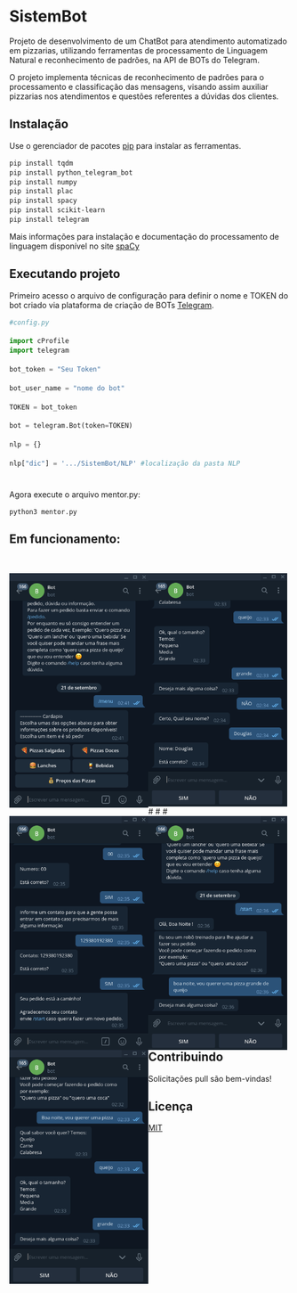 # SistemBot

Projeto de desenvolvimento de um ChatBot para atendimento automatizado em pizzarias, utilizando ferramentas de processamento de Linguagem Natural e reconhecimento de padrões, na API de BOTs do Telegram. 

O projeto implementa técnicas de reconhecimento de padrões para o processamento
e classificação das mensagens, visando assim auxiliar pizzarias nos atendimentos e questões
referentes a dúvidas dos clientes.

## Instalação

Use o gerenciador de pacotes [pip](https://pip.pypa.io/en/stable/) para instalar as ferramentas.

```bash
pip install tqdm
pip install python_telegram_bot
pip install numpy
pip install plac
pip install spacy
pip install scikit-learn
pip install telegram
```

Mais informações para instalação e documentação do processamento de linguagem disponível no site [spaCy](https://spacy.io/usage)

## Executando projeto
Primeiro acesso o arquivo de configuração para definir o nome e TOKEN do bot criado via plataforma de criação de BOTs [Telegram](https://core.telegram.org/bots/api).

```python
#config.py

import cProfile
import telegram

bot_token = "Seu Token"

bot_user_name = "nome do bot"

TOKEN = bot_token

bot = telegram.Bot(token=TOKEN)

nlp = {}

nlp["dic"] = '.../SistemBot/NLP' #localização da pasta NLP
```
#
Agora execute o arquivo mentor.py:

```
python3 mentor.py
```
## Em funcionamento:
<br>
<p float="left">
  <img src="https://github.com/doug1043/SistemBot/blob/master/testes/cardapio.png?raw="true"" min-width="250px" max-width="250px" width="250px" align="left">
  <img src="https://github.com/doug1043/SistemBot/blob/master/testes/confirma.png?raw="true"" min-width="250px" max-width="250px" width="250px" align="left">
</p>
#
<img src="https://github.com/doug1043/SistemBot/blob/master/testes/finalizado.png?raw="true"" min-width="250px" max-width="250px" width="250px" align="left">  <img src="https://github.com/doug1043/SistemBot/blob/master/testes/pedidocompleto.png?raw="true"" min-width="250px" max-width="250px" width="250px" align="left">
# 
<img src="https://github.com/doug1043/SistemBot/blob/master/testes/pedidopizza.png?raw="true"" min-width="250px" max-width="250px" width="250px" align="left">
# 

## Contribuindo
Solicitações pull são bem-vindas!

## Licença
[MIT](https://choosealicense.com/licenses/mit/)
